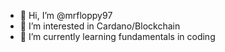- 👋 Hi, I’m @mrfloppy97
- 👀 I’m interested in Cardano/Blockchain
- 🌱 I’m currently learning fundamentals in coding


<!---
mrfloppy97/mrfloppy97 is a ✨ special ✨ repository because its `README.md` (this file) appears on your GitHub profile.
You can click the Preview link to take a look at your changes.
--->
